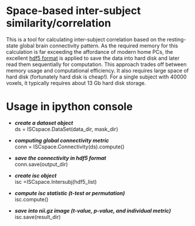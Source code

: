 # Space-based inter-subject similarity/correlation

This is a tool for calculating inter-subject correlation based on the resting-state global brain connectivity pattern. As the required memory for this calculation is far exceeding the affordance of modern home PCs, the excellent [hdf5 format](https://support.hdfgroup.org/HDF5/whatishdf5.html) is applied to save the data into hard disk and later read them sequentially for computation. This approach trades off between memory usage and computational efficiency. It also requires large space of hard disk (fortunately hard disk is cheap!). For a single subject with 40000 voxels, it typically requires about 13 Gb hard disk storage.

# Usage in ipython console

* ***create a dataset object***  
ds = ISCspace.DataSet(data_dir, mask_dir)

* ***computing global connectivity metric***  
conn = ISCspace.Connectivity(ds).compute()

* ***save the connectivity in hdf5 format***  
conn.save(output_dir)

* ***create isc object***  
isc =ISCspace.Intersubj(hdf5_list)

* ***compute isc statistic (t-test or permutation)***  
isc.compute()

* ***save into nii.gz image (t-value, p-value, and individual metric)***  
isc.save(result_dir)

